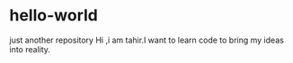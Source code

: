 # hello-world
just another repository
Hi ,i am tahir.I want to learn code to bring my ideas into reality.
